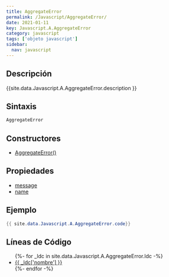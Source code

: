 ```yaml
---
title: AggregateError
permalink: /Javascript/AggregateError/
date: 2021-01-11
key: Javascript.A.AggregateError
category: javascript
tags: ['objeto javascript']
sidebar: 
  nav: javascript
---
```


## Descripción
{{site.data.Javascript.A.AggregateError.description }}

## Sintaxis
~~~javascript
AggregateError
~~~

## Constructores
* [AggregateError()](/Javascript/AggregateError/AggregateError/)

## Propiedades
* [message](/Javascript/AggregateError/message)
* [name](/Javascript/AggregateError/name)

## Ejemplo
~~~java
{{ site.data.Javascript.A.AggregateError.code}}
~~~

## Líneas de Código
<ul>
{%- for _ldc in site.data.Javascript.A.AggregateError.ldc -%}
   <li>
       <a href="{{_ldc['url'] }}">{{ _ldc['nombre'] }}</a>
   </li>
{%- endfor -%}
</ul>
